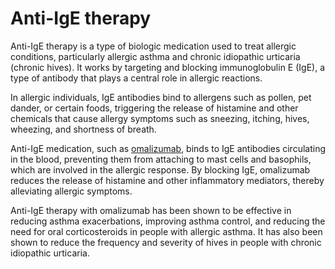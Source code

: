 # Anti-IgE therapy

Anti-IgE therapy is a type of biologic medication used to treat allergic conditions, particularly allergic asthma and chronic idiopathic urticaria (chronic hives). It works by targeting and blocking immunoglobulin E (IgE), a type of antibody that plays a central role in allergic reactions.

In allergic individuals, IgE antibodies bind to allergens such as pollen, pet dander, or certain foods, triggering the release of histamine and other chemicals that cause allergy symptoms such as sneezing, itching, hives, wheezing, and shortness of breath.

Anti-IgE medication, such as [omalizumab](../omalizumab/), binds to IgE antibodies circulating in the blood, preventing them from attaching to mast cells and basophils, which are involved in the allergic response. By blocking IgE, omalizumab reduces the release of histamine and other inflammatory mediators, thereby alleviating allergic symptoms.

Anti-IgE therapy with omalizumab has been shown to be effective in reducing asthma exacerbations, improving asthma control, and reducing the need for oral corticosteroids in people with allergic asthma. It has also been shown to reduce the frequency and severity of hives in people with chronic idiopathic urticaria.

